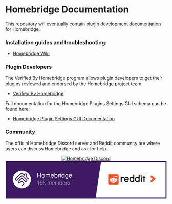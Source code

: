 # Homebridge Documentation

This repository will eventually contain plugin development documentation for Homebridge.

### Installation guides and troubleshooting:

* [Homebridge Wiki](https://github.com/homebridge/homebridge/wiki)

### Plugin Developers

The Verified By Homebridge program allows plugin developers to get their plugins reviewed and endorsed by the Homebridge project team:

* [Verified By Homebridge](https://github.com/homebridge/verified)

Full documentation for the Homebridge Plugins Settings GUI schema can be found here:

* [Homebridge Plugin Settings GUI Documentation](https://github.com/oznu/homebridge-config-ui-x/wiki/Developers%3A-Plugin-Settings-GUI)

### Community

The official Homebridge Discord server and Reddit community are where users can discuss Homebridge and ask for help.

<span align="center">

[![Homebridge Discord](https://discordapp.com/api/guilds/432663330281226270/widget.png?style=banner2)](https://discord.gg/kqNCe2D) [![Homebridge Reddit](https://raw.githubusercontent.com/homebridge/homebridge/master/.github/homebridge-reddit.svg?sanitize=true)](https://www.reddit.com/r/homebridge/)

</span>